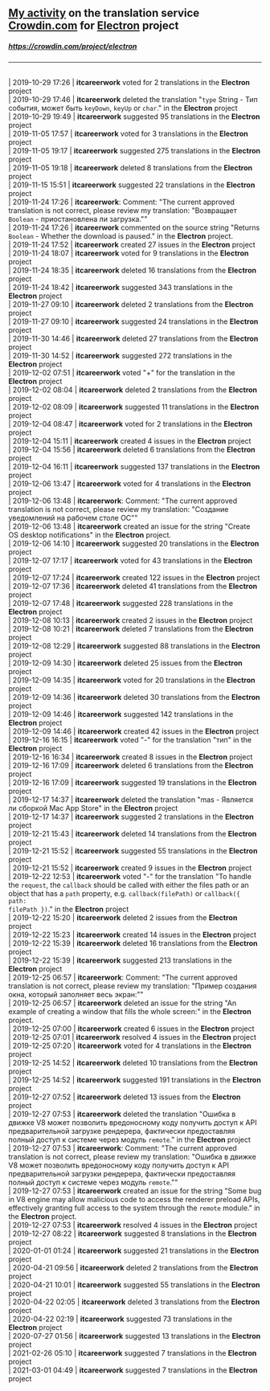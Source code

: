 ## [My activity](https://crowdin.com/profile/itcareerwork/activity "My profile") on the translation service [Crowdin.com](https://crowdin.com "crowdin.com") for [Electron](https://crowdin.com/project/electron "Electron Crowdin") project
##### <https://crowdin.com/project/electron>
***
<br>| 2019-10-29 17:26 | **itcareerwork** voted for 2 translations in the **Electron** project
<br>| 2019-10-29 17:46 | **itcareerwork** deleted the translation "<code>type</code> String - Тип события, может быть <code>keyDown</code>, <code>keyUp</code> or <code>char</code>." in the **Electron** project
<br>| 2019-10-29 19:49 | **itcareerwork** suggested 95 translations in the **Electron** project
<br>| 2019-11-05 17:57 | **itcareerwork** voted for 3 translations in the **Electron** project
<br>| 2019-11-05 19:17 | **itcareerwork** suggested 275 translations in the **Electron** project
<br>| 2019-11-05 19:18 | **itcareerwork** deleted 8 translations from the **Electron** project
<br>| 2019-11-15 15:51 | **itcareerwork** suggested 22 translations in the **Electron** project
<br>| 2019-11-24 17:26 | **itcareerwork**: Comment: "The current approved translation is not correct, please review my translation: "Возвращает <code>Boolean</code> - приостановлена ли загрузка.""
<br>| 2019-11-24 17:26 | **itcareerwork** commented on the source string "Returns <code>Boolean</code> - Whether the download is paused." in the **Electron** project.
<br>| 2019-11-24 17:52 | **itcareerwork** created 27 issues in the **Electron** project
<br>| 2019-11-24 18:07 | **itcareerwork** voted for 9 translations in the **Electron** project
<br>| 2019-11-24 18:35 | **itcareerwork** deleted 16 translations from the **Electron** project
<br>| 2019-11-24 18:42 | **itcareerwork** suggested 343 translations in the **Electron** project
<br>| 2019-11-27 09:10 | **itcareerwork** deleted 2 translations from the **Electron** project
<br>| 2019-11-27 09:10 | **itcareerwork** suggested 24 translations in the **Electron** project
<br>| 2019-11-30 14:46 | **itcareerwork** deleted 27 translations from the **Electron** project
<br>| 2019-11-30 14:52 | **itcareerwork** suggested 272 translations in the **Electron** project
<br>| 2019-12-02 07:51 | **itcareerwork** voted "+" for the translation in the **Electron** project
<br>| 2019-12-02 08:04 | **itcareerwork** deleted 2 translations from the **Electron** project
<br>| 2019-12-02 08:09 | **itcareerwork** suggested 11 translations in the **Electron** project
<br>| 2019-12-04 08:47 | **itcareerwork** voted for 2 translations in the **Electron** project
<br>| 2019-12-04 15:11 | **itcareerwork** created 4 issues in the **Electron** project
<br>| 2019-12-04 15:56 | **itcareerwork** deleted 6 translations from the **Electron** project
<br>| 2019-12-04 16:11 | **itcareerwork** suggested 137 translations in the **Electron** project
<br>| 2019-12-06 13:47 | **itcareerwork** voted for 4 translations in the **Electron** project
<br>| 2019-12-06 13:48 | **itcareerwork**: Comment: "The current approved translation is not correct, please review my translation: "Создание уведомлений на рабочем столе ОС""
<br>| 2019-12-06 13:48 | **itcareerwork** created an issue for the string "Create OS desktop notifications" in the **Electron** project.
<br>| 2019-12-06 14:10 | **itcareerwork** suggested 20 translations in the **Electron** project
<br>| 2019-12-07 17:17 | **itcareerwork** voted for 43 translations in the **Electron** project
<br>| 2019-12-07 17:24 | **itcareerwork** created 122 issues in the **Electron** project
<br>| 2019-12-07 17:36 | **itcareerwork** deleted 41 translations from the **Electron** project
<br>| 2019-12-07 17:48 | **itcareerwork** suggested 228 translations in the **Electron** project
<br>| 2019-12-08 10:13 | **itcareerwork** created 2 issues in the **Electron** project
<br>| 2019-12-08 10:21 | **itcareerwork** deleted 7 translations from the **Electron** project
<br>| 2019-12-08 12:29 | **itcareerwork** suggested 88 translations in the **Electron** project
<br>| 2019-12-09 14:30 | **itcareerwork** deleted 25 issues from the **Electron** project
<br>| 2019-12-09 14:35 | **itcareerwork** voted for 20 translations in the **Electron** project
<br>| 2019-12-09 14:36 | **itcareerwork** deleted 30 translations from the **Electron** project
<br>| 2019-12-09 14:46 | **itcareerwork** suggested 142 translations in the **Electron** project
<br>| 2019-12-09 14:46 | **itcareerwork** created 42 issues in the **Electron** project
<br>| 2019-12-16 16:15 | **itcareerwork** voted "-" for the translation "тип" in the **Electron** project
<br>| 2019-12-16 16:34 | **itcareerwork** created 8 issues in the **Electron** project
<br>| 2019-12-16 17:09 | **itcareerwork** deleted 6 translations from the **Electron** project
<br>| 2019-12-16 17:09 | **itcareerwork** suggested 19 translations in the **Electron** project
<br>| 2019-12-17 14:37 | **itcareerwork** deleted the translation "mas - Является ли сборкой Mac App Store" in the **Electron** project
<br>| 2019-12-17 14:37 | **itcareerwork** suggested 2 translations in the **Electron** project
<br>| 2019-12-21 15:43 | **itcareerwork** deleted 14 translations from the **Electron** project
<br>| 2019-12-21 15:52 | **itcareerwork** suggested 55 translations in the **Electron** project
<br>| 2019-12-21 15:52 | **itcareerwork** created 9 issues in the **Electron** project
<br>| 2019-12-22 12:53 | **itcareerwork** voted "-" for the translation "To handle the <code>request</code>, the <code>callback</code> should be called with either the files path or an object that has a <code>path</code> property, e.g. <code>callback(filePath)</code> or <code>callback({ path: filePath })</code>." in the **Electron** project
<br>| 2019-12-22 15:20 | **itcareerwork** deleted 2 issues from the **Electron** project
<br>| 2019-12-22 15:23 | **itcareerwork** created 14 issues in the **Electron** project
<br>| 2019-12-22 15:39 | **itcareerwork** deleted 16 translations from the **Electron** project
<br>| 2019-12-22 15:39 | **itcareerwork** suggested 213 translations in the **Electron** project
<br>| 2019-12-25 06:57 | **itcareerwork**: Comment: "The current approved translation is not correct, please review my translation: "Пример создания окна, который заполняет весь экран:""
<br>| 2019-12-25 06:57 | **itcareerwork** deleted an issue for the string "An example of creating a window that fills the whole screen:" in the **Electron** project.
<br>| 2019-12-25 07:00 | **itcareerwork** created 6 issues in the **Electron** project
<br>| 2019-12-25 07:01 | **itcareerwork** resolved 4 issues in the **Electron** project
<br>| 2019-12-25 07:20 | **itcareerwork** voted for 4 translations in the **Electron** project
<br>| 2019-12-25 14:52 | **itcareerwork** deleted 10 translations from the **Electron** project
<br>| 2019-12-25 14:52 | **itcareerwork** suggested 191 translations in the **Electron** project
<br>| 2019-12-27 07:52 | **itcareerwork** deleted 13 issues from the **Electron** project
<br>| 2019-12-27 07:53 | **itcareerwork** deleted the translation "Ошибка в движке V8 может позволить вредоносному коду получить доступ к API предварительной загрузке рендерера, фактически предоставляя полный доступ к системе через модуль <code>remote</code>." in the **Electron** project
<br>| 2019-12-27 07:53 | **itcareerwork**: Comment: "The current approved translation is not correct, please review my translation: "Ошибка в движке V8 может позволить вредоносному коду получить доступ к API предварительной загрузки рендерера, фактически предоставляя полный доступ к системе через модуль <code>remote</code>.""
<br>| 2019-12-27 07:53 | **itcareerwork** created an issue for the string "Some bug in V8 engine may allow malicious code to access the renderer preload APIs, effectively granting full access to the system through the <code>remote</code> module." in the **Electron** project.
<br>| 2019-12-27 07:53 | **itcareerwork** resolved 4 issues in the **Electron** project
<br>| 2019-12-27 08:22 | **itcareerwork** suggested 8 translations in the **Electron** project
<br>| 2020-01-01 01:24 | **itcareerwork** suggested 21 translations in the **Electron** project
<br>| 2020-04-21 09:56 | **itcareerwork** deleted 2 translations from the **Electron** project
<br>| 2020-04-21 10:01 | **itcareerwork** suggested 55 translations in the **Electron** project
<br>| 2020-04-22 02:05 | **itcareerwork** deleted 3 translations from the **Electron** project
<br>| 2020-04-22 02:19 | **itcareerwork** suggested 73 translations in the **Electron** project
<br>| 2020-07-27 01:56 | **itcareerwork** suggested 13 translations in the **Electron** project
<br>| 2021-02-26 05:10 | **itcareerwork** suggested 7 translations in the **Electron** project
<br>| 2021-03-01 04:49 | **itcareerwork** suggested 7 translations in the **Electron** project
